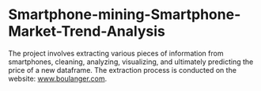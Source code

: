 # Smartphone-mining-Smartphone-Market-Trend-Analysis
The project involves extracting various pieces of information from smartphones, cleaning, analyzing, visualizing, and ultimately predicting the price of a new dataframe. The extraction process is conducted on the website: www.boulanger.com.
